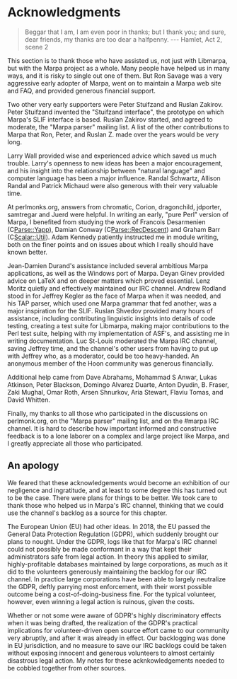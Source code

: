 <!--
Copyright 2022 Jeffrey Kegler
This file is part of Marpa::R2.  Marpa::R2 is free software: you can
redistribute it and/or modify it under the terms of the GNU Lesser
General Public License as published by the Free Software Foundation,
either version 3 of the License, or (at your option) any later version.

Marpa::R2 is distributed in the hope that it will be useful,
but WITHOUT ANY WARRANTY; without even the implied warranty of
MERCHANTABILITY or FITNESS FOR A PARTICULAR PURPOSE.  See the GNU
Lesser General Public License for more details.

You should have received a copy of the GNU Lesser
General Public License along with Marpa::R2.  If not, see
http://www.gnu.org/licenses/.
-->

# Acknowledgments

> Beggar that I am, I am even poor in thanks; but I thank you;
> and sure, dear friends, my thanks are too dear a halfpenny.
> --- Hamlet, Act 2, scene 2

This section is to thank those who have assisted us,
not just with Libmarpa,
but with the Marpa project as a whole.
Many people have helped us in many ways,
and it is risky
to single out one of them.
But
Ron Savage was a very aggressive early adopter of Marpa,
went on to maintain a Marpa web site and FAQ,
and provided generous financial support.

Two other very early supporters were
Peter Stuifzand and Ruslan Zakirov.
Peter Stuifzand invented the "Stuifzand interface",
the prototype on which Marpa's SLIF interface is based.
Ruslan Zakirov started, and agreed to moderate,
the "Marpa parser" mailing list.
A list of the other contributions to Marpa that Ron, Peter, and Ruslan Z. made
over the years would be very long.

Larry Wall provided wise and experienced advice which saved us much trouble.
Larry's openness to new ideas has been
a major encouragement,
and his insight into the relationship between
"natural language" and computer language
has been a major influence.
Randal Schwartz, Allison Randal and Patrick Michaud were also generous with their
very valuable time.

At perlmonks.org,
answers from
chromatic, Corion, dragonchild,
jdporter, samtregar and Juerd were helpful.
In writing an early, "pure Perl" version of Marpa, I benefited from studying
the work of Francois Desarmenien (C<Parse::Yapp>),
Damian Conway (C<Parse::RecDescent>) and
Graham Barr (C<Scalar::Util>).
Adam Kennedy patiently instructed me
in module writing,
both on the finer points and
on issues about which I really should have known better.

Jean-Damien Durand's assistance included several ambitious
Marpa applications,
as well as the Windows port of Marpa.
Deyan Ginev provided advice on LaTeX and
on deeper matters which proved essential.
Lenz Moritz quietly and effectively maintained our IRC channel.
Andrew Rodland stood in for Jeffrey Kegler as the face of Marpa
when it was needed,
and his TAP parser, which used one Marpa grammar that fed
another, was a major inspiration for the SLIF.
Ruslan Shvedov provided many hours of assistance,
including contributing linguistic insights into details of code testing,
creating a test suite for Libmarpa,
making major contributions to the Perl test suite,
helping with my implementation of ASF's,
and assisting me in writing documentation.
Luc St-Louis moderated the Marpa IRC channel,
saving Jeffrey time,
and the channel's other users from having to put up with Jeffrey who,
as a moderator,
could be too heavy-handed.
An anonymous member of the Hoon community was generous
financially.

Additional help came from
Dave Abrahams,
Mohammad S Anwar,
Lukas Atkinson,
Peter Blackson,
Domingo Alvarez Duarte,
Anton Dyudin,
B. Fraser,
Zaki Mughal,
Omar Roth,
Arsen Shnurkov,
Aria Stewart,
Flaviu Tomas,
and David Whitten.

Finally, my thanks to all those who participated
in the discussions on perlmonk.org,
on the "Marpa parser" mailing list,
and on the #marpa IRC channel.
It is hard to describe how important
informed and constructive feedback
is to a lone laborer on
a complex and large project like Marpa,
and I greatly appreciate all
those who participated.

## An apology

We feared that these acknowledgements would
become an exhibition of our negligence and ingratitude,
and at least to some degree this has turned out to be the case.
There were plans for things to be better.
We took care to thank those who helped us
in Marpa's IRC channel,
thinking that we could use the channel's backlog
as a source for this chapter.

The European Union (EU) had other ideas.
In 2018, the EU passed the
General Data Protection Regulation (GDPR),
which suddenly brought our plans to nought.
Under the GDPR,
logs like that for Marpa's IRC channel could not possibly be made
conformant in a way that kept their administrators safe from
legal action.
In theory this applied to similar, highly-profitable databases maintained
by large corporations,
as much as it did to the volunteers
generously maintaining the backlog for our IRC channel.
In practice large corporations have been able to largely neutralize the GDPR,
deftly parrying most enforcement,
with their worst possible outcome being a cost-of-doing-business fine.
For the typical volunteer, however, even winning a legal action is ruinous,
given the costs.

Whether or not some were aware of
GDPR's highly discriminatory effects
when it was being drafted,
the realization of the GDPR's practical implications
for volunteer-driven open source effort
came to our community very abruptly,
and after it was already in effect.
Our backlogging was done in EU jurisdiction,
and no measure to save our IRC backlogs
could be taken
without exposing innocent and generous volunteers
to almost certainly disastrous legal action.
My notes for these acknkowledgements
needed to be cobbled together from other sources.

